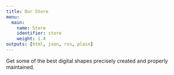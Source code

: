 ```yaml
---
title: Our Store
menu:
  main:
    name: Store
    identifier: store
    weight: 1.4
outputs: [html, json, rss, plain]
---
```


Get some of the best digital shapes precisely created and properly maintained.
